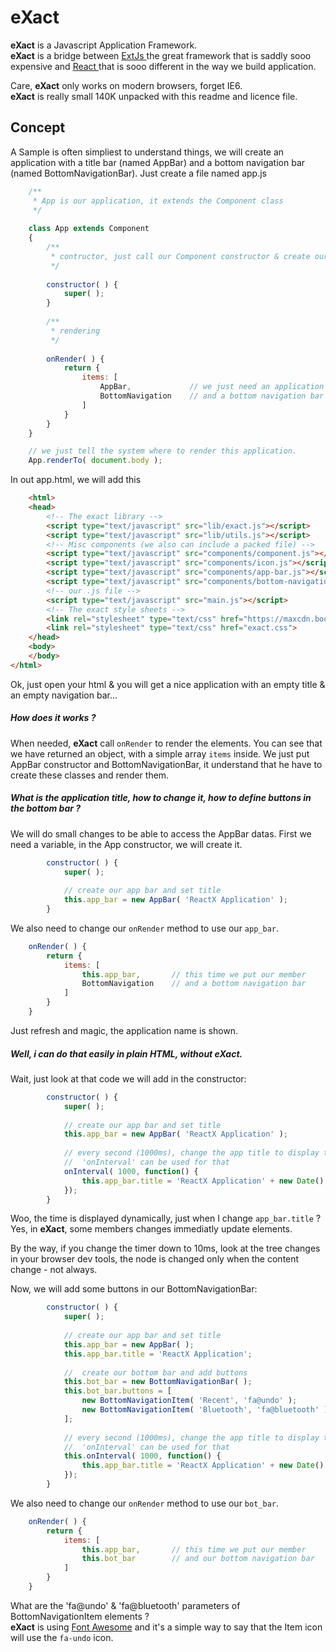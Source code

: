 # eXact
**eXact** is a Javascript Application Framework.  
**eXact** is a bridge between [ ExtJs ](www.sencha.com) the great framework that is saddly sooo expensive and [ React ](www.react.org) that is sooo different in the way we build application.

Care, **eXact** only works on modern browsers, forget IE6.  
**eXact** is really small 140K unpacked with this readme and licence file.

## Concept

A Sample is often simpliest to understand things, we will create an application with a title bar (named AppBar) and a bottom navigation bar (named BottomNavigationBar).
Just create a file named app.js

```javascript
    /**
     * App is our application, it extends the Component class
     */
     
    class App extends Component
    {
        /**
         * contructor, just call our Component constructor & create our AppBar component
         */
         
        constructor( ) {
            super( );
        }
    
        /**
         * rendering
         */
         
        onRender( ) {
            return {
                items: [
                    AppBar,             // we just need an application bar
                    BottomNavigation    // and a bottom navigation bar
                ]
            }
        }
    }

    // we just tell the system where to render this application.
    App.renderTo( document.body );
```

In out app.html, we will add this

```html
    <html>
	<head>
	    <!-- The exact library -->
		<script type="text/javascript" src="lib/exact.js"></script>
		<script type="text/javascript" src="lib/utils.js"></script>
		<!-- Misc components (we also can include a packed file) -->
		<script type="text/javascript" src="components/component.js"></script>
		<script type="text/javascript" src="components/icon.js"></script>
		<script type="text/javascript" src="components/app-bar.js"></script>
		<script type="text/javascript" src="components/bottom-navigation.js"></script>
		<!-- our .js file -->
		<script type="text/javascript" src="main.js"></script>
		<!-- The exact style sheets -->
		<link rel="stylesheet" type="text/css" href="https://maxcdn.bootstrapcdn.com/font-awesome/4.7.0/css/font-awesome.min.css">
		<link rel="stylesheet" type="text/css" href="exact.css">
	</head>
	<body>
	</body>
</html>
```

Ok, just open your html & you will get a nice application with an empty title & an empty navigation bar...

##### How does it works ?

When needed, **eXact** call `onRender` to render the elements. You can see that we have returned an object, with a simple array `items` inside. We just put AppBar constructor and BottomNavigationBar, it understand that he have to create these classes and render them. 

##### What is the application title, how to change it, how to define buttons in the bottom bar ?
We will do small changes to be able to access the AppBar datas. First we need a variable, in the App constructor, we will create it.

```javascript
        constructor( ) {
            super( );
            
            // create our app bar and set title
            this.app_bar = new AppBar( 'ReactX Application' );
        }
```

We also need to change our `onRender` method to use our `app_bar`.

```javascript
    onRender( ) {
        return {
            items: [
                this.app_bar,       // this time we put our member
                BottomNavigation    // and a bottom navigation bar
            ]
        }
    }
```

Just refresh and magic, the application name is shown.  
##### Well, i can do that easily in plain HTML, without eXact.  
Wait, just look at that code we will add in the constructor:

```javascript
        constructor( ) {
            super( );
            
            // create our app bar and set title
            this.app_bar = new AppBar( 'ReactX Application' );
            
            // every second (1000ms), change the app title to display time
            //  'onInterval' can be used for that
            onInterval( 1000, function() { 
                this.app_bar.title = 'ReactX Application' + new Date().toLocaleTime(); 
            });
        }
```

Woo, the time is displayed dynamically, just when I change `app_bar.title` ?  
Yes, in **eXact**, some members changes immediatly update elements.  

By the way, if you change the timer down to 10ms, look at the tree changes in your browser dev tools, the node is changed only when the content change - not always.

Now, we will add some buttons in our BottomNavigationBar:

```javascript
        constructor( ) {
            super( );
            
            // create our app bar and set title
            this.app_bar = new AppBar( );
            this.app_bar.title = 'ReactX Application';
            
            //  create our bottom bar and add buttons
            this.bot_bar = new BottomNavigationBar( );
            this.bot_bar.buttons = [
                new BottomNavigationItem( 'Recent', 'fa@undo' );
                new BottomNavigationItem( 'Bluetooth', 'fa@bluetooth' );
            ];
            
            // every second (1000ms), change the app title to display time
            //  'onInterval' can be used for that
            this.onInterval( 1000, function() { 
                this.app_bar.title = 'ReactX Application' + new Date().toLocaleTime(); 
            });
        }
```
We also need to change our `onRender` method to use our `bot_bar`.

```javascript
    onRender( ) {
        return {
            items: [
                this.app_bar,       // this time we put our member
                this.bot_bar        // and our bottom navigation bar
            ]
        }
    }
```

What are the 'fa@undo' & 'fa@bluetooth' parameters of BottomNavigationItem elements ?  
**eXact** is using [Font Awesome](fontawesome.org) and it's a simple way to say that the Item icon will use the `fa-undo` icon.




